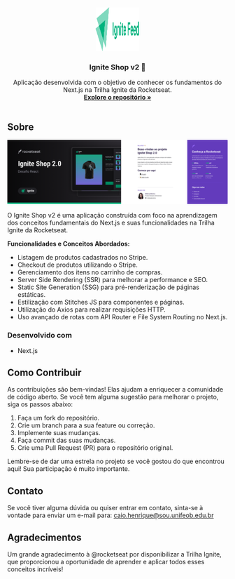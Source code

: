 <a name="readme-top"></a>

<br />
<div align="center">
  <a href="https://github.com/caiobarbosadev/ignite-shop-v2">
    <img src="https://raw.githubusercontent.com/caiobarbosadev/ignite-feed-reactjs/master/Logo.svg" alt="Logo" width="100" height="100">
  </a>

<h3 align="center">Ignite Shop v2 🚀</h3>

  <p align="center">
    Aplicação desenvolvida com o objetivo de conhecer os fundamentos do Next.js na Trilha Ignite da Rocketseat.
    <br />
    <a href="https://github.com/caiobarbosadev/ignite-shop-v2"><strong>Explore o repositório »</strong></a>
    <br />
    <br />
  </p>
</div>

## Sobre

![Ignite Shop v2](https://github.com/caiobarbosadev/ignite-shop-v2/blob/master/Capa.png)

O Ignite Shop v2 é uma aplicação construída com foco na aprendizagem dos conceitos fundamentais do Next.js e suas funcionalidades na Trilha Ignite da Rocketseat.

**Funcionalidades e Conceitos Abordados:**
- Listagem de produtos cadastrados no Stripe.
- Checkout de produtos utilizando o Stripe.
- Gerenciamento dos itens no carrinho de compras.
- Server Side Rendering (SSR) para melhorar a performance e SEO.
- Static Site Generation (SSG) para pré-renderização de páginas estáticas.
- Estilização com Stitches JS para componentes e páginas.
- Utilização do Axios para realizar requisições HTTP.
- Uso avançado de rotas com API Router e File System Routing no Next.js.

### Desenvolvido com

* Next.js

## Como Contribuir

As contribuições são bem-vindas! Elas ajudam a enriquecer a comunidade de código aberto. Se você tem alguma sugestão para melhorar o projeto, siga os passos abaixo:

1. Faça um fork do repositório.
2. Crie um branch para a sua feature ou correção.
3. Implemente suas mudanças.
4. Faça commit das suas mudanças.
5. Crie uma Pull Request (PR) para o repositório original.

Lembre-se de dar uma estrela no projeto se você gostou do que encontrou aqui! Sua participação é muito importante.

## Contato

Se você tiver alguma dúvida ou quiser entrar em contato, sinta-se à vontade para enviar um e-mail para: caio.henrique@sou.unifeob.edu.br

## Agradecimentos

Um grande agradecimento à @rocketseat por disponibilizar a Trilha Ignite, que proporcionou a oportunidade de aprender e aplicar todos esses conceitos incríveis!

